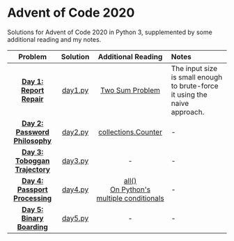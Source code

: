 # Advent of Code 2020
Solutions for Advent of Code 2020 in Python 3, supplemented by some additional reading and my notes.

| Problem | Solution | Additional Reading | Notes |
|   :--:  |   :--:   |         :--:       |  :-- |
|[**Day 1: Report Repair**](https://adventofcode.com/2020/day/1)|[day1.py](day1.py)| [Two Sum Problem](https://coderbyte.com/algorithm/two-sum-problem) | The input size is small enough to brute-force it using the naive approach.  
|[**Day 2: Password Philosophy**](https://adventofcode.com/2020/day/2)|[day2.py](day2.py)| [collections.Counter](https://docs.python.org/3.9/library/collections.html#collections.Counter)|-|
|[**Day 3: Toboggan Trajectory**](https://adventofcode.com/2020/day/3)|[day3.py](day3.py)|-|-|
|[**Day 4: Passport Processing**](https://adventofcode.com/2020/day/4)|[day4.py](day4.py)|[all()](https://docs.python.org/3.9/library/functions.html#all)<br>[On Python's multiple conditionals](https://www.djm.org.uk/posts/python-multiple-line-conditions-and-all-builtin/)|-|
|[**Day 5: Binary Boarding**](https://adventofcode.com/2020/day/5)|[day5.py](day5.py)|-|-|